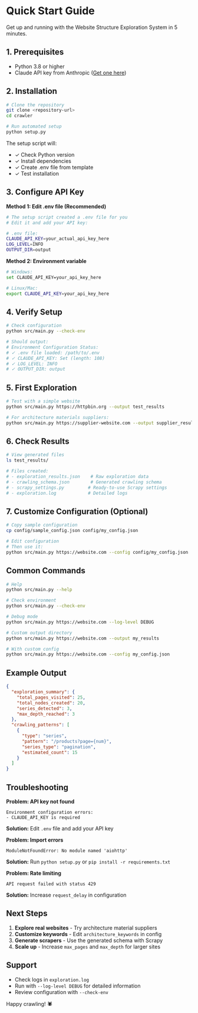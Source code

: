 # Quick Start Guide

Get up and running with the Website Structure Exploration System in 5 minutes.

## 1. Prerequisites

- Python 3.8 or higher
- Claude API key from Anthropic ([Get one here](https://console.anthropic.com/))

## 2. Installation

```bash
# Clone the repository
git clone <repository-url>
cd crawler

# Run automated setup
python setup.py
```

The setup script will:
- ✓ Check Python version
- ✓ Install dependencies
- ✓ Create .env file from template
- ✓ Test installation

## 3. Configure API Key

**Method 1: Edit .env file (Recommended)**
```bash
# The setup script created a .env file for you
# Edit it and add your API key:

# .env file:
CLAUDE_API_KEY=your_actual_api_key_here
LOG_LEVEL=INFO
OUTPUT_DIR=output
```

**Method 2: Environment variable**
```bash
# Windows:
set CLAUDE_API_KEY=your_api_key_here

# Linux/Mac:
export CLAUDE_API_KEY=your_api_key_here
```

## 4. Verify Setup

```bash
# Check configuration
python src/main.py --check-env

# Should output:
# Environment Configuration Status:
# ✓ .env file loaded: /path/to/.env
# ✓ CLAUDE_API_KEY: Set (length: 108)
# ✓ LOG_LEVEL: INFO
# ✓ OUTPUT_DIR: output
```

## 5. First Exploration

```bash
# Test with a simple website
python src/main.py https://httpbin.org --output test_results

# For architecture materials suppliers:
python src/main.py https://supplier-website.com --output supplier_results
```

## 6. Check Results

```bash
# View generated files
ls test_results/

# Files created:
# - exploration_results.json    # Raw exploration data
# - crawling_schema.json        # Generated crawling schema
# - scrapy_settings.py         # Ready-to-use Scrapy settings
# - exploration.log            # Detailed logs
```

## 7. Customize Configuration (Optional)

```bash
# Copy sample configuration
cp config/sample_config.json config/my_config.json

# Edit configuration
# Then use it:
python src/main.py https://website.com --config config/my_config.json
```

## Common Commands

```bash
# Help
python src/main.py --help

# Check environment
python src/main.py --check-env

# Debug mode
python src/main.py https://website.com --log-level DEBUG

# Custom output directory
python src/main.py https://website.com --output my_results

# With custom config
python src/main.py https://website.com --config my_config.json
```

## Example Output

```json
{
  "exploration_summary": {
    "total_pages_visited": 25,
    "total_nodes_created": 20,
    "series_detected": 3,
    "max_depth_reached": 3
  },
  "crawling_patterns": [
    {
      "type": "series",
      "pattern": "/products?page={num}",
      "series_type": "pagination",
      "estimated_count": 15
    }
  ]
}
```

## Troubleshooting

**Problem: API key not found**
```
Environment configuration errors:
- CLAUDE_API_KEY is required
```
**Solution:** Edit `.env` file and add your API key

**Problem: Import errors**
```
ModuleNotFoundError: No module named 'aiohttp'
```
**Solution:** Run `python setup.py` or `pip install -r requirements.txt`

**Problem: Rate limiting**
```
API request failed with status 429
```
**Solution:** Increase `request_delay` in configuration

## Next Steps

1. **Explore real websites** - Try architecture material suppliers
2. **Customize keywords** - Edit `architecture_keywords` in config
3. **Generate scrapers** - Use the generated schema with Scrapy
4. **Scale up** - Increase `max_pages` and `max_depth` for larger sites

## Support

- Check logs in `exploration.log`
- Run with `--log-level DEBUG` for detailed information
- Review configuration with `--check-env`

Happy crawling! 🕷️